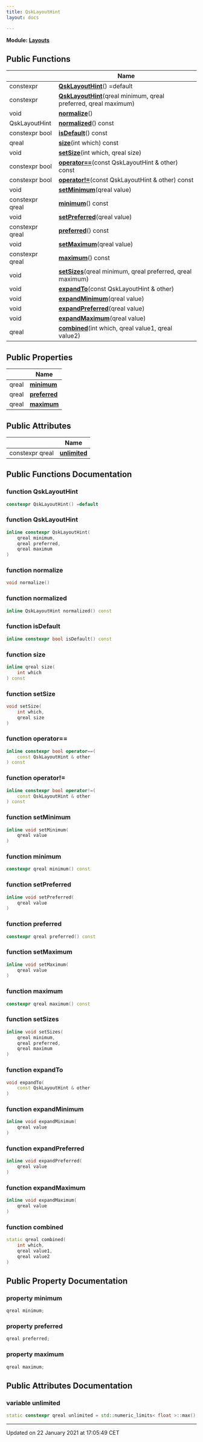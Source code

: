 ```yaml
---
title: QskLayoutHint
layout: docs

---
```



**Module:** **[Layouts](/docs/modules/group___layouts/)**



## Public Functions

|                | Name           |
| -------------- | -------------- |
| constexpr | **[QskLayoutHint](/docs/classes/class_qsk_layout_hint/#function-qsklayouthint)**() =default |
| constexpr | **[QskLayoutHint](/docs/classes/class_qsk_layout_hint/#function-qsklayouthint)**(qreal minimum, qreal preferred, qreal maximum) |
| void | **[normalize](/docs/classes/class_qsk_layout_hint/#function-normalize)**() |
| QskLayoutHint | **[normalized](/docs/classes/class_qsk_layout_hint/#function-normalized)**() const |
| constexpr bool | **[isDefault](/docs/classes/class_qsk_layout_hint/#function-isdefault)**() const |
| qreal | **[size](/docs/classes/class_qsk_layout_hint/#function-size)**(int which) const |
| void | **[setSize](/docs/classes/class_qsk_layout_hint/#function-setsize)**(int which, qreal size) |
| constexpr bool | **[operator==](/docs/classes/class_qsk_layout_hint/#function-operator==)**(const QskLayoutHint & other) const |
| constexpr bool | **[operator!=](/docs/classes/class_qsk_layout_hint/#function-operator!=)**(const QskLayoutHint & other) const |
| void | **[setMinimum](/docs/classes/class_qsk_layout_hint/#function-setminimum)**(qreal value) |
| constexpr qreal | **[minimum](/docs/classes/class_qsk_layout_hint/#function-minimum)**() const |
| void | **[setPreferred](/docs/classes/class_qsk_layout_hint/#function-setpreferred)**(qreal value) |
| constexpr qreal | **[preferred](/docs/classes/class_qsk_layout_hint/#function-preferred)**() const |
| void | **[setMaximum](/docs/classes/class_qsk_layout_hint/#function-setmaximum)**(qreal value) |
| constexpr qreal | **[maximum](/docs/classes/class_qsk_layout_hint/#function-maximum)**() const |
| void | **[setSizes](/docs/classes/class_qsk_layout_hint/#function-setsizes)**(qreal minimum, qreal preferred, qreal maximum) |
| void | **[expandTo](/docs/classes/class_qsk_layout_hint/#function-expandto)**(const QskLayoutHint & other) |
| void | **[expandMinimum](/docs/classes/class_qsk_layout_hint/#function-expandminimum)**(qreal value) |
| void | **[expandPreferred](/docs/classes/class_qsk_layout_hint/#function-expandpreferred)**(qreal value) |
| void | **[expandMaximum](/docs/classes/class_qsk_layout_hint/#function-expandmaximum)**(qreal value) |
| qreal | **[combined](/docs/classes/class_qsk_layout_hint/#function-combined)**(int which, qreal value1, qreal value2) |

## Public Properties

|                | Name           |
| -------------- | -------------- |
| qreal | **[minimum](/docs/classes/class_qsk_layout_hint/#property-minimum)**  |
| qreal | **[preferred](/docs/classes/class_qsk_layout_hint/#property-preferred)**  |
| qreal | **[maximum](/docs/classes/class_qsk_layout_hint/#property-maximum)**  |

## Public Attributes

|                | Name           |
| -------------- | -------------- |
| constexpr qreal | **[unlimited](/docs/classes/class_qsk_layout_hint/#variable-unlimited)**  |

## Public Functions Documentation

### function QskLayoutHint

```cpp
constexpr QskLayoutHint() =default
```


### function QskLayoutHint

```cpp
inline constexpr QskLayoutHint(
    qreal minimum,
    qreal preferred,
    qreal maximum
)
```


### function normalize

```cpp
void normalize()
```


### function normalized

```cpp
inline QskLayoutHint normalized() const
```


### function isDefault

```cpp
inline constexpr bool isDefault() const
```


### function size

```cpp
inline qreal size(
    int which
) const
```


### function setSize

```cpp
void setSize(
    int which,
    qreal size
)
```


### function operator==

```cpp
inline constexpr bool operator==(
    const QskLayoutHint & other
) const
```


### function operator!=

```cpp
inline constexpr bool operator!=(
    const QskLayoutHint & other
) const
```


### function setMinimum

```cpp
inline void setMinimum(
    qreal value
)
```


### function minimum

```cpp
constexpr qreal minimum() const
```


### function setPreferred

```cpp
inline void setPreferred(
    qreal value
)
```


### function preferred

```cpp
constexpr qreal preferred() const
```


### function setMaximum

```cpp
inline void setMaximum(
    qreal value
)
```


### function maximum

```cpp
constexpr qreal maximum() const
```


### function setSizes

```cpp
inline void setSizes(
    qreal minimum,
    qreal preferred,
    qreal maximum
)
```


### function expandTo

```cpp
void expandTo(
    const QskLayoutHint & other
)
```


### function expandMinimum

```cpp
inline void expandMinimum(
    qreal value
)
```


### function expandPreferred

```cpp
inline void expandPreferred(
    qreal value
)
```


### function expandMaximum

```cpp
inline void expandMaximum(
    qreal value
)
```


### function combined

```cpp
static qreal combined(
    int which,
    qreal value1,
    qreal value2
)
```


## Public Property Documentation

### property minimum

```cpp
qreal minimum;
```


### property preferred

```cpp
qreal preferred;
```


### property maximum

```cpp
qreal maximum;
```


## Public Attributes Documentation

### variable unlimited

```cpp
static constexpr qreal unlimited = std::numeric_limits< float >::max();
```


-------------------------------

Updated on 22 January 2021 at 17:05:49 CET